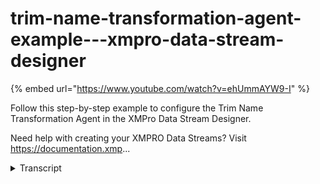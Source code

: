 # trim-name-transformation-agent-example---xmpro-data-stream-designer
{% embed url="https://www.youtube.com/watch?v=ehUmmAYW9-I" %}



Follow this step-by-step example to configure the Trim Name Transformation Agent in the XMPro Data Stream Designer.

Need help with creating your XMPRO Data Streams? Visit https://documentation.xmp...
<details>
<summary>Transcript</summary>Follow this step-by-step example to configure the Trim Name Transformation Agent in the XMPro Data Stream Designer.

Need help with creating your XMPRO Data Streams? Visit https://documentation.xmp...
this example demonstrates how to use the

trim name agent to remove any l or r

prefixes added by the preceding join

agent to the attribute names

first drag the trim name agent onto the

canvas link the input endpoint to the

join agent

and the output to the printer

save the data stream

and click on the agent to see the

configuration blade

there is nothing to do here so publish

the data stream and let's look at the

live data view

some incoming attributes are prefixed

with l and r

and these are removed on the outgoing

attribute names

you can download the files below to try

them out yourself

and for more information about this

agent's properties head to the

configuration page thank you
</details>